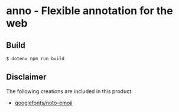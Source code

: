 # anno - Flexible annotation for the web

## Build

```bash
$ dotenv npm run build
```

## Disclaimer

The following creations are included in this product:

- [googlefonts/noto-emoji](https://github.com/googlefonts/noto-emoji/blob/main/LICENSE)
